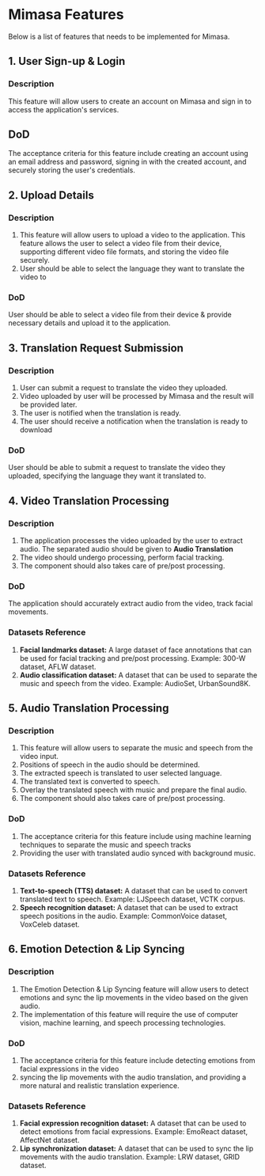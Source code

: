 # Mimasa Features

Below is a list of features that needs to be implemented for Mimasa.

## 1. User Sign-up & Login

### Description

This feature will allow users to create an account on Mimasa and sign in to access the application's services.

## DoD

The acceptance criteria for this feature include creating an account using an email address and password,
signing in with the created account, and securely storing the user's credentials.

## 2. Upload Details

### Description

1. This feature will allow users to upload a video to the application. This feature allows the user to select a video
file from their device, supporting different video file formats, and storing the video file securely.
2. User should be able to select the language they want to translate the video to

### DoD

User should be able to select a video file from their device & provide necessary details and upload it to the application.

## 3. Translation Request Submission

### Description

1. User can submit a request to translate the video they uploaded.
2. Video uploaded by user will be processed by Mimasa and the result will be provided later.
3. The user is notified when the translation is ready.
4. The user should receive a notification when the translation is ready to download

### DoD

User should be able to submit a request to translate the video they uploaded, specifying the language they want it translated to.

## 4. Video Translation Processing

### Description

1. The application processes the video uploaded by the user to extract audio. The separated audio should be given to **Audio Translation**
2. The video should undergo processing, perform facial tracking.
3. The component should also takes care of pre/post processing.

### DoD

The application should accurately extract audio from the video, track facial movements.

### Datasets Reference

1. **Facial landmarks dataset:** A large dataset of face annotations that can be used for facial tracking and pre/post processing. Example: 300-W dataset, AFLW dataset.
2. **Audio classification dataset:** A dataset that can be used to separate the music and speech from the video. Example: AudioSet, UrbanSound8K.


## 5. Audio Translation Processing

### Description

1. This feature will allow users to separate the music and speech from the video input.
2. Positions of speech in the audio should be determined.
3. The extracted speech is translated to user selected language.
4. The translated text is converted to speech.
5. Overlay the translated speech with music and prepare the final audio.
6. The component should also takes care of pre/post processing.

### DoD

1. The acceptance criteria for this feature include using machine learning techniques to separate the music and speech tracks
2. Providing the user with translated audio synced with background music.

### Datasets Reference

1. **Text-to-speech (TTS) dataset:** A dataset that can be used to convert translated text to speech. Example: LJSpeech dataset, VCTK corpus.
2. **Speech recognition dataset:** A dataset that can be used to extract speech positions in the audio. Example: CommonVoice dataset, VoxCeleb dataset.

## 6. Emotion Detection & Lip Syncing

### Description

1. The Emotion Detection & Lip Syncing feature will allow users to detect emotions and sync the lip movements in the video based on the given audio.
2. The implementation of this feature will require the use of computer vision, machine learning, and speech processing technologies.

### DoD

1. The acceptance criteria for this feature include detecting emotions from facial expressions in the video
2. syncing the lip movements with the audio translation, and providing a more natural and realistic translation experience.

### Datasets Reference

1. **Facial expression recognition dataset:** A dataset that can be used to detect emotions from facial expressions. Example: EmoReact dataset, AffectNet dataset.
2. **Lip synchronization dataset:** A dataset that can be used to sync the lip movements with the audio translation. Example: LRW dataset, GRID dataset.
